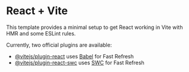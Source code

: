 # React + Vite

This template provides a minimal setup to get React working in Vite with HMR and some ESLint rules.

Currently, two official plugins are available:

- [@vitejs/plugin-react](https://github.com/vitejs/vite-plugin-react/blob/main/packages/plugin-react/README.md) uses [Babel](https://babeljs.io/) for Fast Refresh
- [@vitejs/plugin-react-swc](https://github.com/vitejs/vite-plugin-react-swc) uses [SWC](https://swc.rs/) for Fast Refresh

<!-- https://www.figma.com/design/PRsO5kdogHC46F82Zyo1qn/Slots-gaming-website-(Community)?node-id=1-3&t=Eb3XLahTWgewk7gr-0 -->

<!-- https://dribbble.com/shots/21953371-WeStud-Creative-Log-In-For-The-Educational-Platform -->
